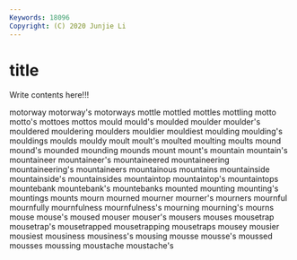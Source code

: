 ```yaml
---
Keywords: 18096
Copyright: (C) 2020 Junjie Li
---
```


# title

Write contents here!!!

motorway 
motorway's
motorways 
mottle 
mottled 
mottles 
mottling 
motto 
motto's 
mottoes 
mottos 
mould
mould's 
moulded 
moulder 
moulder's 
mouldered 
mouldering 
moulders 
mouldier 
mouldiest 
moulding
moulding's 
mouldings 
moulds 
mouldy 
moult 
moult's 
moulted 
moulting 
moults 
mound
mound's 
mounded 
mounding 
mounds 
mount 
mount's 
mountain 
mountain's 
mountaineer 
mountaineer's
mountaineered 
mountaineering 
mountaineering's 
mountaineers 
mountainous 
mountains 
mountainside 
mountainside's 
mountainsides 
mountaintop
mountaintop's 
mountaintops 
mountebank 
mountebank's 
mountebanks 
mounted 
mounting 
mounting's 
mountings 
mounts
mourn 
mourned 
mourner 
mourner's 
mourners 
mournful 
mournfully 
mournfulness 
mournfulness's 
mourning
mourning's 
mourns 
mouse 
mouse's 
moused 
mouser 
mouser's 
mousers 
mouses 
mousetrap
mousetrap's 
mousetrapped 
mousetrapping 
mousetraps 
mousey 
mousier 
mousiest 
mousiness 
mousiness's 
mousing
mousse 
mousse's 
moussed 
mousses 
moussing 
moustache 
moustache's 
